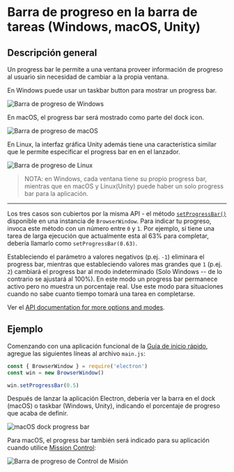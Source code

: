 # Barra de progreso en la barra de tareas (Windows, macOS, Unity)

## Descripción general

Un progress bar le permite a una ventana proveer información de progreso al usuario sin necesidad de cambiar a la propia ventana.

En Windows puede usar un taskbar button para mostrar un progress bar.

![Barra de progreso de Windows](https://cloud.githubusercontent.com/assets/639601/5081682/16691fda-6f0e-11e4-9676-49b6418f1264.png)

En macOS, el progress bar será mostrado como parte del dock icon.

![Barra de progreso de macOS](../images/macos-progress-bar.png)

En Linux, la interfaz gráfica Unity además tiene una característica similar que le permite especificar el progress bar en en el lanzador.

![Barra de progreso de Linux](../images/linux-progress-bar.png)

> NOTA: en Windows, cada ventana tiene su propio progress bar, mientras que en macOS y Linux(Unity)  puede haber un solo progress bar para la aplicación.

----

Los tres casos son cubiertos por la misma API - el método [`setProgressBar()`](../api/browser-window.md#winsetprogressbarprogress-options) disponible en una instancia de `BrowserWindow`. Para indicar tu progreso, invoca este método con un número entre `0` y `1`. Por ejemplo, si tiene una tarea de larga ejecución que actualmente esta al 63% para completar, debería llamarlo como `setProgressBar(0.63)`.

Estableciendo el parámetro a valores negativos (p.ej. `-1`) eliminara el progress bar, mientras que estableciendo valores mas grandes que `1` (p.ej. `2`) cambiará el progress bar al modo indeterminado (Solo Windows -- de lo contrario se ajustará al 100%). En este modo un progress bar permanece activo pero no muestra un porcentaje real. Use este modo para situaciones cuando no sabe cuanto tiempo tomará una tarea en completarse.

Ver el [API documentation for more options and modes](../api/browser-window.md#winsetprogressbarprogress-options).

## Ejemplo

Comenzando con una aplicación funcional de la [Guía de inicio rápido](quick-start.md), agregue las siguientes líneas al archivo `main.js`:

```javascript fiddle='docs/fiddles/features/progress-bar'
const { BrowserWindow } = require('electron')
const win = new BrowserWindow()

win.setProgressBar(0.5)
```

Después de lanzar la aplicación Electron, debería ver la barra en el dock (macOS) o taskbar (Windows, Unity), indicando el porcentaje de progreso que acaba de definir.

![macOS dock progress bar](../images/dock-progress-bar.png)

Para macOS, el progress bar también será indicado para su aplicación cuando utilice [Mission Control](https://support.apple.com/en-us/HT204100):

![Barra de progreso de Control de Misión](../images/mission-control-progress-bar.png)

